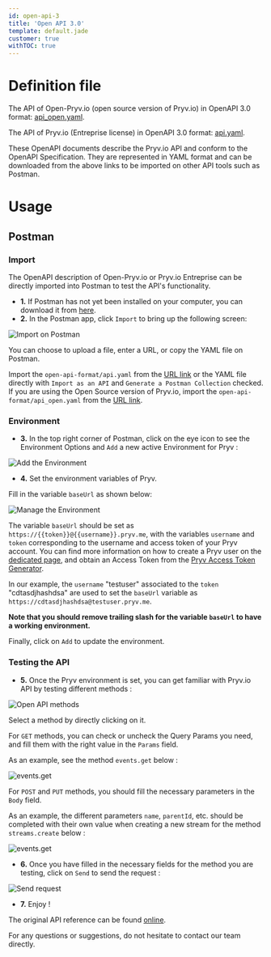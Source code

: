 ```yaml
---
id: open-api-3
title: 'Open API 3.0'
template: default.jade
customer: true
withTOC: true
---
```


# Definition file

The API of Open-Pryv.io (open source version of Pryv.io) in OpenAPI 3.0 format: [api_open.yaml](/open-api/3.0/api_open.yaml).

The API of Pryv.io (Entreprise license) in OpenAPI 3.0 format: [api.yaml](/open-api/3.0/api.yaml).

These OpenAPI documents describe the Pryv.io API and conform to the OpenAPI Specification. They are represented in YAML format and can be downloaded from the above links to be imported on other API tools such as Postman.

# Usage

## Postman

### Import

The OpenAPI description of Open-Pryv.io or Pryv.io Entreprise can be directly imported into Postman to test the API's functionality. 


- **1.** If Postman has not yet been installed on your computer, you can download it from [here](http://www.getpostman.com). 
- **2.** In the Postman app, click `Import` to bring up the following screen:

![Import on Postman](/assets/images/import.png)

You can choose to upload a file, enter a URL, or copy the YAML file on Postman. 

Import the `open-api-format/api.yaml` from the [URL link](/open-api/3.0/api.yaml) or the YAML file directly with `Import as an API` and `Generate a Postman Collection` checked.
If you are using the Open Source version of Pryv.io, import the `open-api-format/api_open.yaml` from the [URL link](/open-api/3.0/api_open.yaml).

### Environment

- **3.** In the top right corner of Postman, click on the eye icon to see the Environment Options and `Add` a new active Environment for Pryv :

![Add the Environment](/assets/images/add.png)

- **4.** Set the environment variables of Pryv. 

Fill in the variable `baseUrl` as shown below:

![Manage the Environment](/assets/images/manage.png)

The variable `baseUrl` should be set as `https://{{token}}@{{username}}.pryv.me`, with the variables `username` and `token` corresponding to the username and access token of your Pryv account.
You can find more information on how to create a Pryv user on the [dedicated page](http://api.pryv.com/getting-started/#create-a-pryv-lab-user), and obtain an Access Token from the [Pryv Access Token Generator](https://api.pryv.com/app-web-access/?pryvServiceInfoUrl=https://reg.pryv.me/service/info).

In our example, the `username` "testuser" associated to the `token` "cdtasdjhashdsa" are used to set the `baseUrl` variable as `https://cdtasdjhashdsa@testuser.pryv.me`.

**Note that you should remove trailing slash for the variable `baseUrl` to have a working environment.**

Finally, click on `Add` to update the environment.

### Testing the API

- **5.** Once the Pryv environment is set, you can get familiar with Pryv.io API by testing different methods :

![Open API methods](/assets/images/play.png)

Select a method by directly clicking on it.

For `GET` methods, you can check or uncheck the Query Params you need, and fill them with the right value in the `Params` field.

As an example, see the method `events.get` below :

![events.get](/assets/images/get-events.png)

For `POST` and `PUT` methods, you should fill the necessary parameters in the `Body` field.

As an example, the different parameters `name`, `parentId`, etc. should be completed with their own value when creating a new stream for the method `streams.create` below :

![events.get](/assets/images/create-streams.png)

- **6.** Once you have filled in the necessary fields for the method you are testing, click on `Send` to send the request :

![Send request](/assets/images/send.png) 

- **7.** Enjoy !

The original API reference can be found [online](/reference/). 

For any questions or suggestions, do not hesitate to contact our team directly. 